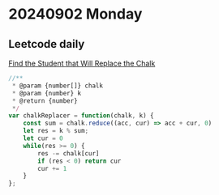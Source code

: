 # 20240902 Monday

## Leetcode daily

[Find the Student that Will Replace the Chalk](https://leetcode.com/problems/find-the-student-that-will-replace-the-chalk/?envType=daily-question&envId=2024-09-02)

```js
//**
 * @param {number[]} chalk
 * @param {number} k
 * @return {number}
 */
var chalkReplacer = function(chalk, k) {
    const sum = chalk.reduce((acc, cur) => acc + cur, 0)
    let res = k % sum;
    let cur = 0
    while(res >= 0) {
        res -= chalk[cur]
        if (res < 0) return cur
        cur += 1
    }
};
```
